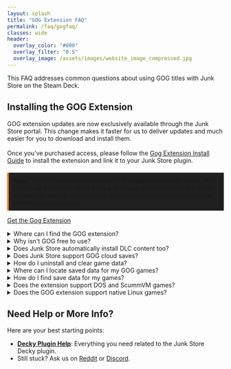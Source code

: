 ```yaml
---
layout: splash
title: "GOG Extension FAQ"
permalink: /faq/gogfaq/
classes: wide
header:
  overlay_color: "#000"
  overlay_filter: "0.5"
  overlay_image: /assets/images/website_image_compressed.jpg
---
```

<div class="spacer mt-4"></div>

  This FAQ addresses common questions about using GOG titles with Junk Store on the Steam Deck.

<section class="gog-extension">
  <h2>Installing the GOG Extension</h2>

  <div>GOG extension updates are now exclusively available through the Junk Store portal. This change makes it faster for us to deliver updates and much easier for you to download and install them.</div><br>

  <div>Once you’ve purchased access, please follow the <a href="/tutorials/gogextension">Gog Extension Install Guide</a> to install the extension and link it to your Junk Store plugin.</div>

  <p style="border-left: 4px solid #e67300; background-color: #1f1f1f; padding: 10px; margin-top: 20px;">
    <strong>Note:</strong> The GOG extension is currently in <strong>maintenance-only</strong> mode. This means we’ll continue fixing bugs and ensuring compatibility, but we’re not actively adding new features. Continued support depends on user interest and purchases.
  </p>

  <a href="https://portal.junkstore.xyz/" class="button gog-extension-button" style="margin-right: 10px;" target="_blank" rel="noopener noreferrer">Get the Gog Extension</a>

<!-- FAQ Entries -->
<details class="faq-box">
  <summary>Where can I find the GOG extension?</summary>
  <p></p>
    It is exclusively available through the Junk Store portal. You can purchase access there with a one-time payment from the <a href="https://portal.junkstore.xyz/" target="_blank">Junk Store Portal</a>.<br><br>
    Once you have it, you have it. We can't take away Gog functionality/integration with the Junk Store plugin. All funds go back into the enhancement and development of Junk Store.
</details>

<details class="faq-box">
  <summary>Why isn't GOG free to use?</summary>
  <p></p>
    GOG support is available to paid supporters, and while we'd love to offer it for free, there's a lot of behind-the-scenes work and resources involved in creating and maintaining Junk Store. We appreciate your understanding and support as we continue to improve and expand Junk Store. All funds go back into the enhancement and development of Junk Store.
</details>

<details class="faq-box">
  <summary>Does Junk Store automatically install DLC content too?</summary>
  <p></p>
    Yes, at the moment it will automatically install DLC content by default.
</details>

<details class="faq-box">
  <summary>Does Junk Store support GOG cloud saves?</summary>
   <p></p>
    This has not yet been looked at for implementation at this stage as it isn't a trivial problem to solve. It will require more resources and time than we currently have available.
</details>

<details class="faq-box">
  <summary>How do I uninstall and clear game data?</summary>
  <p></p>
  <strong>In Junk Store:</strong> 
  <ul>
  <li>Open the sliders ☰ menu for the game</li>
  <li>Choose 'Uninstall'</li>
  <li>Then delete leftover files in either</li>
    <ul>
    <li><code>~/Games/gog</code></li>
    <li>Or your microSD under <code>/Games/gog</code></li>
    </ul>
  </ul>
  Once you have located the games folder you can delete any remaining games files/data.
</details>

<details class="faq-box">
  <summary>Where can I locate saved data for my GOG games?</summary>
  <p>
    First, you need to get the Steam ID for the game from the Junk Store game page. It will be at the bottom of the game info.
  </p>
  <p>
    You will then need to navigate to the save files in your compatdata folder. This is an example of the path for saved games in GOG:
  </p>
  <code>.local/share/Steam/steamapps/compatdata/2237305483/pfx/drive_c/users/steamuser/AppData/Roaming/Lonely Troops/Hero of the Kingdom II</code>
</details>

<details class="faq-box">
  <summary>How do I find save data for my games?</summary>
  <p></p>
  <ol>
    <li>
      Find the game's <strong>Steam ID</strong> at the bottom of its page in Junk Store.
    </li>
    <li>
      Navigate to the following path on your Steam Deck:<br>
      <code>~/.local/share/Steam/steamapps/compatdata/&lt;SteamID&gt;/pfx/drive_c/users/steamuser/</code>
    </li>
    <li>
      From there, follow the path used by your game - for example:
      <ul>
        <li><code>/AppData/Roaming/Lonely Troops/Hero of the Kingdom II</code></li>
      </ul>
    </li>
  </ol>
  Each game may store saves in slightly different locations depending on how it was packaged or ported. Look under <code>AppData</code>, <code>Local Settings</code>, or <code>Documents</code> within the Steam compatibility prefix.
</details>

<details class="faq-box">
  <summary>Does the extension support DOS and ScummVM games?</summary>
  <p></p>
     <strong>No.</strong> DOS games and some ScummVM titles are not supported by the GOG extension in the Decky version of Junk Store.
</details>

<details class="faq-box">
  <summary>Does the GOG extension support native Linux games?</summary>
  <p></p>
    No — the GOG extension is designed for Windows games running through Proton. Native Linux games from GOG are not currently supported, as Junk Store relies on Proton’s compatibility layer for game execution and integration.
</details>

<h2>Need Help or More Info?</h2>
<p>Here are your best starting points:</p>
<ul>
  <li>
    <strong><a href="{{ '/deckyhelp' | relative_url }}">Decky Plugin Help</a></strong>: Everything you need related to the Junk Store Decky plugin.
  </li>
<li>
    Still stuck? Ask us on 
    <a href="https://www.reddit.com/r/JunkStore/" target="_blank">Reddit</a> or 
    <a href="https://discord.gg/6mRUhR6Teh" target="_blank">Discord</a>.
  </li>
</ul>
